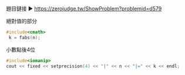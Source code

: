 題目鏈接 ▶ https://zerojudge.tw/ShowProblem?problemid=d579

絕對值的部分
```c++
#include<cmath>
 k = fabs(n);
```
小數點後4位
```c++
#include<iomanip>
cout << fixed << setprecision(4) << "|" << n << "|=" << k << endl;
```
